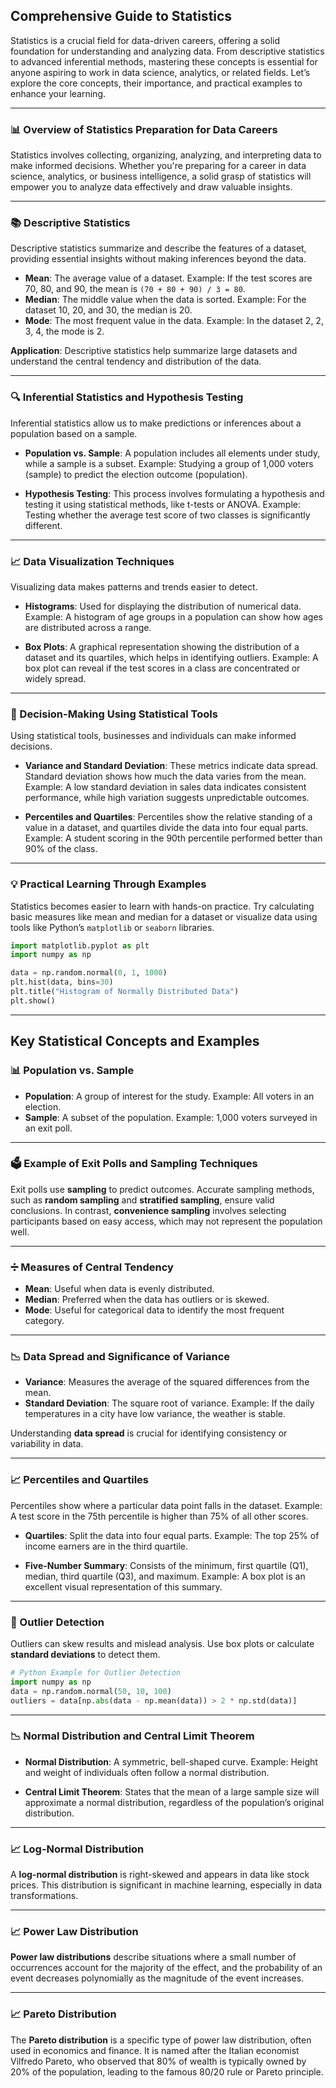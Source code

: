 ## Comprehensive Guide to Statistics

Statistics is a crucial field for data-driven careers, offering a solid foundation for understanding and analyzing data. From descriptive statistics to advanced inferential methods, mastering these concepts is essential for anyone aspiring to work in data science, analytics, or related fields. Let’s explore the core concepts, their importance, and practical examples to enhance your learning.

---

### 📊 Overview of Statistics Preparation for Data Careers
Statistics involves collecting, organizing, analyzing, and interpreting data to make informed decisions. Whether you're preparing for a career in data science, analytics, or business intelligence, a solid grasp of statistics will empower you to analyze data effectively and draw valuable insights.

---

### 📚 Descriptive Statistics
Descriptive statistics summarize and describe the features of a dataset, providing essential insights without making inferences beyond the data.

- **Mean**: The average value of a dataset. Example: If the test scores are 70, 80, and 90, the mean is `(70 + 80 + 90) / 3 = 80`.
- **Median**: The middle value when the data is sorted. Example: For the dataset 10, 20, and 30, the median is 20.
- **Mode**: The most frequent value in the data. Example: In the dataset 2, 2, 3, 4, the mode is 2.

**Application**: Descriptive statistics help summarize large datasets and understand the central tendency and distribution of the data.

---

### 🔍 Inferential Statistics and Hypothesis Testing
Inferential statistics allow us to make predictions or inferences about a population based on a sample.

- **Population vs. Sample**: A population includes all elements under study, while a sample is a subset. Example: Studying a group of 1,000 voters (sample) to predict the election outcome (population).
  
- **Hypothesis Testing**: This process involves formulating a hypothesis and testing it using statistical methods, like t-tests or ANOVA. Example: Testing whether the average test score of two classes is significantly different.

---

### 📈 Data Visualization Techniques
Visualizing data makes patterns and trends easier to detect.

- **Histograms**: Used for displaying the distribution of numerical data. Example: A histogram of age groups in a population can show how ages are distributed across a range.
  
- **Box Plots**: A graphical representation showing the distribution of a dataset and its quartiles, which helps in identifying outliers. Example: A box plot can reveal if the test scores in a class are concentrated or widely spread.

---

### 🧠 Decision-Making Using Statistical Tools
Using statistical tools, businesses and individuals can make informed decisions.

- **Variance and Standard Deviation**: These metrics indicate data spread. Standard deviation shows how much the data varies from the mean. Example: A low standard deviation in sales data indicates consistent performance, while high variation suggests unpredictable outcomes.
  
- **Percentiles and Quartiles**: Percentiles show the relative standing of a value in a dataset, and quartiles divide the data into four equal parts. Example: A student scoring in the 90th percentile performed better than 90% of the class.

---

### 💡 Practical Learning Through Examples
Statistics becomes easier to learn with hands-on practice. Try calculating basic measures like mean and median for a dataset or visualize data using tools like Python’s `matplotlib` or `seaborn` libraries.

```python
import matplotlib.pyplot as plt
import numpy as np

data = np.random.normal(0, 1, 1000)
plt.hist(data, bins=30)
plt.title("Histogram of Normally Distributed Data")
plt.show()
```

---

## Key Statistical Concepts and Examples

### 📊 Population vs. Sample
- **Population**: A group of interest for the study. Example: All voters in an election.
- **Sample**: A subset of the population. Example: 1,000 voters surveyed in an exit poll.

---

### 🗳️ Example of Exit Polls and Sampling Techniques
Exit polls use **sampling** to predict outcomes. Accurate sampling methods, such as **random sampling** and **stratified sampling**, ensure valid conclusions. In contrast, **convenience sampling** involves selecting participants based on easy access, which may not represent the population well.

---

### ➗ Measures of Central Tendency
- **Mean**: Useful when data is evenly distributed.
- **Median**: Preferred when the data has outliers or is skewed.
- **Mode**: Useful for categorical data to identify the most frequent category.

---

### 📉 Data Spread and Significance of Variance
- **Variance**: Measures the average of the squared differences from the mean.
- **Standard Deviation**: The square root of variance. Example: If the daily temperatures in a city have low variance, the weather is stable.
  
Understanding **data spread** is crucial for identifying consistency or variability in data.

---

### 📈 Percentiles and Quartiles
Percentiles show where a particular data point falls in the dataset. Example: A test score in the 75th percentile is higher than 75% of all other scores.

- **Quartiles**: Split the data into four equal parts. Example: The top 25% of income earners are in the third quartile.
  
- **Five-Number Summary**: Consists of the minimum, first quartile (Q1), median, third quartile (Q3), and maximum. Example: A box plot is an excellent visual representation of this summary.

---

### 🧮 Outlier Detection
Outliers can skew results and mislead analysis. Use box plots or calculate **standard deviations** to detect them.

```python
# Python Example for Outlier Detection
import numpy as np
data = np.random.normal(50, 10, 100)
outliers = data[np.abs(data - np.mean(data)) > 2 * np.std(data)]
```

---

### 📉 Normal Distribution and Central Limit Theorem
- **Normal Distribution**: A symmetric, bell-shaped curve. Example: Height and weight of individuals often follow a normal distribution.
  
- **Central Limit Theorem**: States that the mean of a large sample size will approximate a normal distribution, regardless of the population’s original distribution.

---

### 📈 Log-Normal Distribution
A **log-normal distribution** is right-skewed and appears in data like stock prices. This distribution is significant in machine learning, especially in data transformations.

---
### 📈 Power Law Distribution
**Power law distributions** describe situations where a small number of occurrences account for the majority of the effect, and the probability of an event decreases polynomially as the magnitude of the event increases.

---
### 📈 Pareto Distribution
The **Pareto distribution** is a specific type of power law distribution, often used in economics and finance. It is named after the Italian economist Vilfredo Pareto, who observed that 80% of wealth is typically owned by 20% of the population, leading to the famous 80/20 rule or Pareto principle.